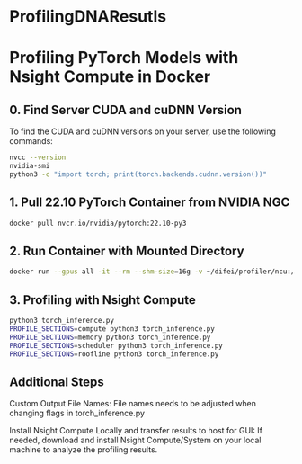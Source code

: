 # ProfilingDNAResutls

# Profiling PyTorch Models with Nsight Compute in Docker

## 0. Find Server CUDA and cuDNN Version

To find the CUDA and cuDNN versions on your server, use the following commands:

```sh
nvcc --version
nvidia-smi
python3 -c "import torch; print(torch.backends.cudnn.version())"
```

## 1. Pull 22.10 PyTorch Container from NVIDIA NGC
```sh
docker pull nvcr.io/nvidia/pytorch:22.10-py3
```

## 2. Run Container with Mounted Directory
```sh
docker run --gpus all -it --rm --shm-size=16g -v ~/difei/profiler/ncu:/workspace nvcr.io/nvidia/pytorch:22.10-py3
```
## 3. Profiling with Nsight Compute
```sh
python3 torch_inference.py
PROFILE_SECTIONS=compute python3 torch_inference.py
PROFILE_SECTIONS=memory python3 torch_inference.py
PROFILE_SECTIONS=scheduler python3 torch_inference.py
PROFILE_SECTIONS=roofline python3 torch_inference.py
```

## Additional Steps
Custom Output File Names:
File names needs to be adjusted when changing flags in torch_inference.py

Install Nsight Compute Locally and transfer results to host for GUI:
If needed, download and install Nsight Compute/System on your local machine to analyze the profiling results.